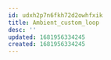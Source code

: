 ```yaml
---
id: udxh2p7n6fkh72d2owhfxik
title: Ambient_custom_loop
desc: ''
updated: 1681956334245
created: 1681956334245
---
```

